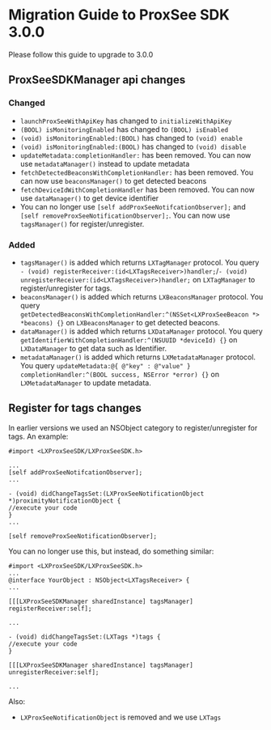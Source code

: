 # Migration Guide to ProxSee SDK 3.0.0


Please follow this guide to upgrade to 3.0.0

## ProxSeeSDKManager api changes

### Changed
- `launchProxSeeWithApiKey` has changed to `initializeWithApiKey`
- `(BOOL) isMonitoringEnabled` has changed to `(BOOL) isEnabled`
- `(void) isMonitoringEnabled:(BOOL)` has changed to `(void) enable`
- `(void) isMonitoringEnabled:(BOOL)` has changed to `(void) disable`
- `updateMetadata:completionHandler:` has been removed. You can now use  `metadataManager()` instead to update metadata
- `fetchDetectedBeaconsWithCompletionHandler:` has been removed. You can now use `beaconsManager()` to get detected beacons
- `fetchDeviceIdWithCompletionHandler` has been removed. You can now use `dataManager()` to get device identifier
- You can no longer use `[self addProxSeeNotifcationObserver];` and `[self removeProxSeeNotificationObserver];`. You can now use `tagsManager()` for register/unregister.

### Added
- `tagsManager()` is added which returns `LXTagManager` protocol. You query `- (void) registerReceiver:(id<LXTagsReceiver>)handler;`/`- (void) unregisterReceiver:(id<LXTagsReceiver>)handler;` on `LXTagManager` to register/unregister for tags.
- `beaconsManager()` is added which returns `LXBeaconsManager` protocol. You query `getDetectedBeaconsWithCompletionHandler:^(NSSet<LXProxSeeBeacon *> *beacons) {}` on `LXBeaconsManager` to get detected beacons.
- `dataManager()` is added which returns `LXDataManager` protocol. You query `getIdentifierWithCompletionHandler:^(NSUUID *deviceId) {}`  on `LXDataManager` to get data such as Identifier.
- `metadataManager()` is added which returns `LXMetadataManager` protocol. You query  `updateMetadata:@{ @"key" : @"value" } completionHandler:^(BOOL success, NSError *error) {}` on `LXMetadataManager` to update metadata.

## Register for tags changes

In earlier versions we used an NSObject category to register/unregister for tags. An example:

```
#import <LXProxSeeSDK/LXProxSeeSDK.h>

...
[self addProxSeeNotifcationObserver];
...

- (void) didChangeTagsSet:(LXProxSeeNotificationObject *)proximityNotificationObject {
//execute your code
}
...

[self removeProxSeeNotificationObserver];

```

You can no longer use this, but instead, do something similar:

```
#import <LXProxSeeSDK/LXProxSeeSDK.h>
...
@interface YourObject : NSObject<LXTagsReceiver> {
...

[[[LXProxSeeSDKManager sharedInstance] tagsManager] registerReceiver:self];

...

- (void) didChangeTagsSet:(LXTags *)tags {
//execute your code
}

[[[LXProxSeeSDKManager sharedInstance] tagsManager] unregisterReceiver:self];

...
```

Also:
- `LXProxSeeNotificationObject` is removed and we use ``LXTags``


